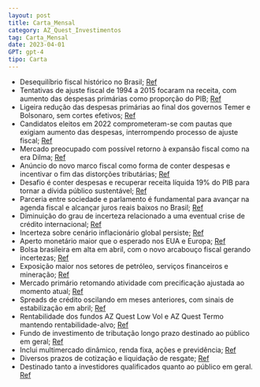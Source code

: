 ```yaml
---
layout: post
title: Carta_Mensal
category: AZ_Quest_Investimentos
tag: Carta_Mensal
date: 2023-04-01
GPT: gpt-4
tipo: Carta
---
```


- Desequilíbrio fiscal histórico no Brasil;
<a href="#" onclick="search_on_pdf('O Brasil convive com desequilíbrio fiscal secular, compensado historicamente por períodos de alta i')">Ref</a>
- Tentativas de ajuste fiscal de 1994 a 2015 focaram na receita, com aumento das despesas primárias como proporção do PIB;
<a href="#" onclick="search_on_pdf('hiperinflação, trocando-a por maior carga tributária e mais endividamento.  Do Real até 2015, as te')">Ref</a>
- Ligeira redução das despesas primárias ao final dos governos Temer e Bolsonaro, sem cortes efetivos;
<a href="#" onclick="search_on_pdf('limite de despesas e incentivo ao fim de distorções tributárias, deixando claro o desejo do governo')">Ref</a>
- Candidatos eleitos em 2022 comprometeram-se com pautas que exigiam aumento das despesas, interrompendo processo de ajuste fiscal;
<a href="#" onclick="search_on_pdf('orçamentária. Contribuiu para essa visão a não reoneração dos combustíveis, em               ')">Ref</a>
- Mercado preocupado com possível retorno à expansão fiscal como na era Dilma;
<a href="#" onclick="search_on_pdf('Contudo, os agentes de mercado, em geral, recepcionaram essa PEC como a primeira etapa de uma nova ')">Ref</a>
- Anúncio do novo marco fiscal como forma de conter despesas e incentivar o fim das distorções tributárias;
<a href="#" onclick="search_on_pdf('limite de despesas e incentivo ao fim de distorções tributárias, deixando claro o desejo do governo')">Ref</a>
- Desafio é conter despesas e recuperar receita líquida 19% do PIB para tornar a dívida público sustentável;
<a href="#" onclick="search_on_pdf('para obter o superávit que torna a dívida sustentável: conter as despesas e recuperar a receita líq')">Ref</a>
- Parceria entre sociedade e parlamento é fundamental para avançar na agenda fiscal e alcançar juros reais baixos no Brasil;
<a href="#" onclick="search_on_pdf('essa agenda seja cumprida e o Brasil conviva com juros reais baixos.  Alexandre Manoel é economist')">Ref</a>
- Diminuição  do grau de incerteza relacionado a uma eventual crise de crédito internacional;
<a href="#" onclick="search_on_pdf('ESTRATÉGIA MACRO Em abril, observamos a diminuição do grau de incerteza relacionado a uma eventual ')">Ref</a>
- Incerteza sobre cenário inflacionário global persiste;
<a href="#" onclick="search_on_pdf('ESTRATÉGIA MACRO Em abril, observamos a diminuição do grau de incerteza relacionado a uma eventual ')">Ref</a>
- Aperto monetário maior que o esperado nos EUA e Europa;
<a href="#" onclick="search_on_pdf('esperado, tanto por parte do Banco Central Americano (Fed) quanto do Banco Central Europeu (ECB). ')">Ref</a>
- Bolsa brasileira em alta em abril, com o novo arcabouço fiscal gerando incertezas;
<a href="#" onclick="search_on_pdf('mês) surpreendeu positivamente e reforçou a expectativa de revisão para cima nas expectativas de cr')">Ref</a>
- Exposição maior nos setores de petróleo, serviços financeiros e mineração;
<a href="#" onclick="search_on_pdf('Financeiros e Petróleo e Petroquímica foram os que mais contribuíram positivamente, enquanto Minera')">Ref</a>
- Mercado primário retomando atividade com precificação ajustada ao momento atual;
<a href="#" onclick="search_on_pdf('O mercado primário ainda não voltou ao seu ritmo normal, mas vimos ao longo do mês algumas ofertas ')">Ref</a>
- Spreads de crédito oscilando em meses anteriores, com sinais de estabilização em abril;
<a href="#" onclick="search_on_pdf('ESTRATÉGIA MACRO Em abril, observamos a diminuição do grau de incerteza relacionado a uma eventual ')">Ref</a>
- Rentabilidade dos fundos AZ Quest Low Vol e AZ Quest Termo mantendo rentabilidade-alvo;
<a href="#" onclick="search_on_pdf('performance, encerrou o mês de abril com retorno de 0,80% e, em 12 meses, rendeu 14,51%, equivalent')">Ref</a>
- Fundo de investimento de tributação longo prazo destinado ao público em geral;
<a href="#" onclick="search_on_pdf('investimento, tributação longo prazo, destinado ao público em geral, prazo de cotização e liquidação')">Ref</a>
- Inclui multimercado dinâmico, renda fixa, ações e previdência;
<a href="#" onclick="search_on_pdf('II IE FIC FIM (40.792.737/0001-09): previdência multimercado livre, tributação previdência, destinad')">Ref</a>
- Diversos prazos de cotização e liquidação de resgate;
<a href="#" onclick="search_on_pdf('tributação longo prazo, destinado ao público em geral, prazo de cotização e liquidação de resgate em')">Ref</a>
- Destinado tanto a investidores qualificados quanto ao público em geral.
<a href="#" onclick="search_on_pdf('investimento, tributação longo prazo, destinado ao público em geral, prazo de cotização e liquidação')">Ref</a>
